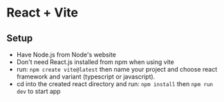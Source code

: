 # React + Vite

## Setup
- Have Node.js from Node's website
- Don't need React.js installed from npm when using vite
- run: `npm create vite@latest` then name your project and choose react framework and variant (typescript or javascript).
- cd into the created react directory and run: `npm install` then `npm run dev` to start app


